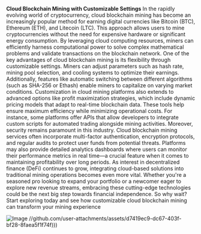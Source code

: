 **Cloud Blockchain Mining with Customizable Settings**
In the rapidly evolving world of cryptocurrency, cloud blockchain mining has become an increasingly popular method for earning digital currencies like Bitcoin (BTC), Ethereum (ETH), and Litecoin (LTC). This approach allows users to mine cryptocurrencies without the need for expensive hardware or significant energy consumption. By leveraging cloud computing resources, miners can efficiently harness computational power to solve complex mathematical problems and validate transactions on the blockchain network.
One of the key advantages of cloud blockchain mining is its flexibility through customizable settings. Miners can adjust parameters such as hash rate, mining pool selection, and cooling systems to optimize their earnings. Additionally, features like automatic switching between different algorithms (such as SHA-256 or Ethash) enable miners to capitalize on varying market conditions. 
Customization in cloud mining platforms also extends to advanced options like profit maximization strategies, which include dynamic pricing models that adapt to real-time blockchain data. These tools help ensure maximum efficiency while minimizing operational costs. For instance, some platforms offer APIs that allow developers to integrate custom scripts for automated trading alongside mining activities.
Moreover, security remains paramount in this industry. Cloud blockchain mining services often incorporate multi-factor authentication, encryption protocols, and regular audits to protect user funds from potential threats. Platforms may also provide detailed analytics dashboards where users can monitor their performance metrics in real time—a crucial feature when it comes to maintaining profitability over long periods.
As interest in decentralized finance (DeFi) continues to grow, integrating cloud-based solutions into traditional mining operations becomes even more vital. Whether you're a seasoned pro looking to expand your portfolio or a newcomer eager to explore new revenue streams, embracing these cutting-edge technologies could be the next big step towards financial independence. So why wait? Start exploring today and see how customizable cloud blockchain mining can transform your mining experience 

![Image](https://github.com/user-attachments/assets/4a25d116-2220-4385-b08e-f287af8fcbc4)
 //github.com/user-attachments/assets/d7419ec9-dc67-403f-bf28-8faea5f1f74f)))
